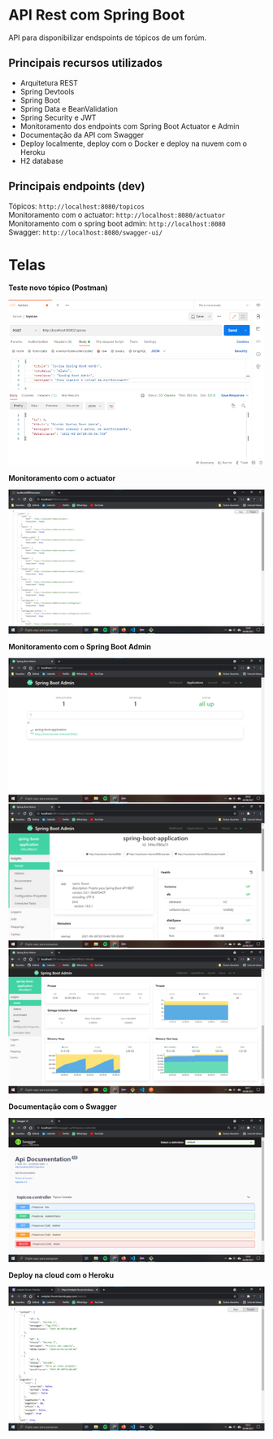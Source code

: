 # API Rest com Spring Boot

API para disponibilizar endspoints de tópicos de um forúm.

## Principais recursos utilizados

- Arquitetura REST
- Spring Devtools
- Spring Boot
- Spring Data e BeanValidation
- Spring Security e JWT
- Monitoramento dos endpoints com Spring Boot Actuator e Admin
- Documentação da API com Swagger
- Deploy localmente, deploy com o Docker e deploy na nuvem com o Heroku
- H2 database

## Principais endpoints (dev)

Tópicos: `http://localhost:8080/topicos`  
Monitoramento com o actuator: `http://localhost:8080/actuator`  
Monitoramento com o spring boot admin: `http://localhost:8080`  
Swagger: `http://localhost:8080/swagger-ui/`  

# Telas

**Teste novo tópico (Postman)**  

![](imagens/teste-postman.png)

**Monitoramento com o actuator**

![](imagens/actuator.png)

**Monitoramento com o Spring Boot Admin**

![](imagens/spring-boot-adm-home.png)
![](imagens/detalhes.png)
![](imagens/details.png)

**Documentação com o Swagger**

![](imagens/swagger.png)

**Deploy na cloud com o Heroku**

![](imagens/teste-deply-heruko.png)